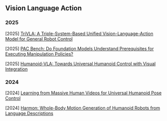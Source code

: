 ## Vision Language Action

### 2025

[2025] [TriVLA: A Triple-System-Based Unified Vision-Language-Action Model for General Robot Control](https://arxiv.org/abs/2507.01424)

[2025] [PAC Bench: Do Foundation Models Understand Prerequisites for Executing Manipulation Policies?](https://arxiv.org/abs/2506.23725)

[2025] [Humanoid-VLA: Towards Universal Humanoid Control with Visual Integration](https://arxiv.org/abs/2502.14795)



### 2024

[2024] [Learning from Massive Human Videos for Universal Humanoid Pose Control](https://arxiv.org/abs/2412.14172)

[2024] [Harmon: Whole-Body Motion Generation of Humanoid Robots from Language Descriptions](https://arxiv.org/abs/2410.12773)